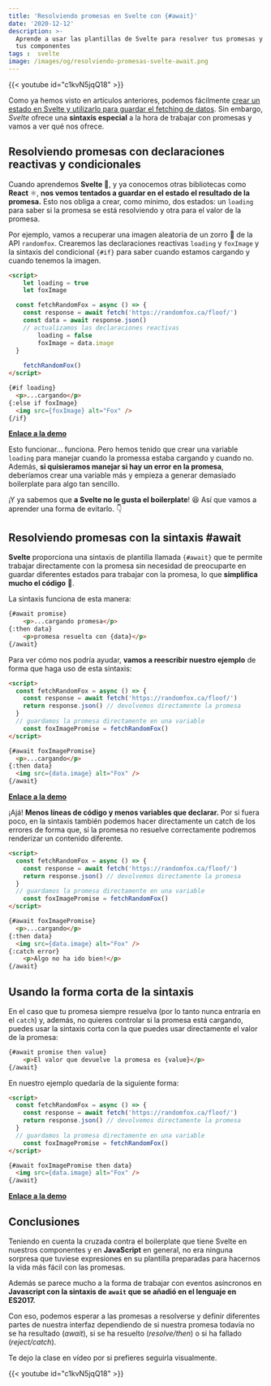 ```yaml
---
title: 'Resolviendo promesas en Svelte con {#await}'
date: '2020-12-12'
description: >-
  Aprende a usar las plantillas de Svelte para resolver tus promesas y mejorar
  tus componentes
tags :  svelte
image: /images/og/resolviendo-promesas-svelte-await.png
---
```


{{< youtube id="c1kvN5jqQ18" >}}

Como ya hemos visto en artículos anteriores, podemos fácilmente [crear un estado en Svelte y utilizarlo para guardar el fetching de datos](https://midu.dev/declaraciones-reactivas-fetching-de-datos-en-svelte/). Sin embargo, *Svelte* ofrece una **sintaxis especial** a la hora de trabajar con promesas y vamos a ver qué nos ofrece.

## Resolviendo promesas con declaraciones reactivas y condicionales

Cuando aprendemos **Svelte 🔶**, y ya conocemos otras bibliotecas como **React** ⚛️, **nos vemos tentados a guardar en el estado el resultado de la promesa.** Esto nos obliga a crear, como mínimo, dos estados: un `loading` para saber si la promesa se está resolviendo y otra para el valor de la promesa.

Por ejemplo, vamos a recuperar una imagen aleatoria de un zorro 🦊 de la API `randomfox`. Crearemos las declaraciones reactivas `loading` y `foxImage` y la sintaxis del condicional `{#if}` para saber cuando estamos cargando y cuando tenemos la imagen.

```html
<script>
	let loading = true
	let foxImage

  const fetchRandomFox = async () => {
    const response = await fetch('https://randomfox.ca/floof/')
    const data = await response.json()
    // actualizamos las declaraciones reactivas
		loading = false
		foxImage = data.image
  }
	
	fetchRandomFox()
</script>

{#if loading}
  <p>...cargando</p>
{:else if foxImage}
  <img src={foxImage} alt="Fox" />
{/if}
```

[**Enlace a la demo**](https://svelte.dev/repl/ca4ed7ab2b97404b8822a4182016e169?version=3.31.0)

Esto funcionar... funciona. Pero hemos tenido que crear una variable `loading` para manejar cuando la promessa estaba cargando y cuando no. Además, **si quisieramos manejar si hay un error en la promesa**, deberíamos crear una variable más y empieza a generar demasiado boilerplate para algo tan sencillo.

¡Y ya sabemos que **a Svelte no le gusta el boilerplate**! 😆
Así que vamos a aprender una forma de evitarlo. 👇

## Resolviendo promesas con la sintaxis #await

**Svelte** proporciona una sintaxis de plantilla llamada `{#await}` que te permite trabajar directamente con la promesa sin necesidad de preocuparte en guardar diferentes estados para trabajar con la promesa, lo que **simplifica mucho el código** 🤩.

La sintaxis funciona de esta manera:

```html
{#await promise}
	<p>...cargando promesa</p>
{:then data}
	<p>promesa resuelta con {data}</p>
{/await}
```

Para ver cómo nos podría ayudar, **vamos a reescribir nuestro ejemplo** de forma que haga uso de esta sintaxis:

```html {hl_lines=["4", "7", "10-14"]}
<script>
  const fetchRandomFox = async () => {
    const response = await fetch('https://randomfox.ca/floof/')
    return response.json() // devolvemos directamente la promesa
  }
  // guardamos la promesa directamente en una variable
	const foxImagePromise = fetchRandomFox()
</script>

{#await foxImagePromise}
  <p>...cargando</p>
{:then data}
  <img src={data.image} alt="Fox" />
{/await}
```

[**Enlace a la demo**](https://svelte.dev/repl/4b9c364fcf174fc2931c39442ded3e6e?version=3.31.0)

¡Ajá! **Menos líneas de código y menos variables que declarar.** Por si fuera poco, en la sintaxis también podemos hacer directamente un catch de los errores de forma que, si la promesa no resuelve correctamente podremos renderizar un contenido diferente.

```html {hl_lines=["14-16"]}
<script>
  const fetchRandomFox = async () => {
    const response = await fetch('https://randomfox.ca/floof/')
    return response.json() // devolvemos directamente la promesa
  }
  // guardamos la promesa directamente en una variable
	const foxImagePromise = fetchRandomFox()
</script>

{#await foxImagePromise}
  <p>...cargando</p>
{:then data}
  <img src={data.image} alt="Fox" />
{:catch error}
	<p>Algo no ha ido bien!</p>
{/await}
```

## Usando la forma corta de la sintaxis

En el caso que tu promesa siempre resuelva (por lo tanto nunca entraría en el `catch`) y, además, no quieres controlar si la promesa está cargando, puedes usar la sintaxis corta con la que puedes usar directamente el valor de la promesa:

```html
{#await promise then value}
	<p>El valor que devuelve la promesa es {value}</p>
{/await}
```

En nuestro ejemplo quedaría de la siguiente forma:

```html {hl_lines=["10-12"]}
<script>
  const fetchRandomFox = async () => {
    const response = await fetch('https://randomfox.ca/floof/')
    return response.json() // devolvemos directamente la promesa
  }
  // guardamos la promesa directamente en una variable
	const foxImagePromise = fetchRandomFox()
</script>

{#await foxImagePromise then data}
  <img src={data.image} alt="Fox" />
{/await}
```

[**Enlace a la demo**](https://svelte.dev/repl/458ba21ab528427e81cc06986d016fa3?version=3.31.0)


## Conclusiones

Teniendo en cuenta la cruzada contra el boilerplate que tiene Svelte en nuestros componentes y en **JavaScript** en general, no era ninguna sorpresa que tuviese expresiones en su plantilla preparadas para hacernos la vida más fácil con las promesas.

Además se parece mucho a la forma de trabajar con eventos asíncronos en **Javascript con la sintaxis de `await` que se añadió en el lenguaje en ES2017.**

Con eso, podemos esperar a las promesas a resolverse y definir diferentes partes de nuestra interfaz dependiendo de si nuestra promesa todavía no se ha resultado (*await*), si se ha resuelto (*resolve/then*) o si ha fallado (*reject/catch*).

Te dejo la clase en vídeo por si prefieres seguirla visualmente.

{{< youtube id="c1kvN5jqQ18" >}}
